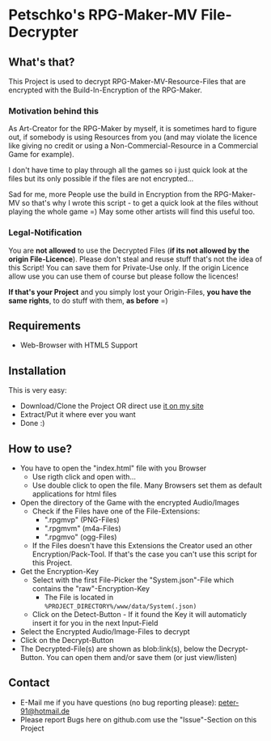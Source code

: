 # Petschko's RPG-Maker-MV File-Decrypter

## What's that?

This Project is used to decrypt RPG-Maker-MV-Resource-Files that are encrypted with the Build-In-Encryption of the RPG-Maker.

### Motivation behind this
As Art-Creator for the RPG-Maker by myself, it is sometimes hard to figure out, if somebody is using Resources from you (and may violate the licence like giving no credit or using a Non-Commercial-Resource in a Commercial Game for example).

I don't have time to play through all the games so i just quick look at the files but its only possible if the files are not encrypted...

Sad for me, more People use the build in Encryption from the RPG-Maker-MV so that's why I wrote this script - to get a quick look at the files without playing the whole game =) May some other artists will find this useful too.

### Legal-Notification
You are **not allowed** to use the Decrypted Files (**if its not allowed by the origin File-Licence**).
Please don't steal and reuse stuff that's not the idea of this Script!
You can save them for Private-Use only. If the origin Licence allow use you can use them of course but please follow the licences!

**If that's your Project** and you simply lost your Origin-Files, **you have the same rights**, to do stuff with them, **as before** =)

## Requirements
- Web-Browser with HTML5 Support

## Installation

This is very easy:

- Download/Clone the Project OR direct use [it on my site](http://tigercloud.lima-city.de/mv_decrypter/)
- Extract/Put it where ever you want
- Done :)

## How to use?

- You have to open the "index.html" file with you Browser
  - Use rigth click and open with...
  - Use double click to open the file. Many Browsers set them as default applications for html files
- Open the directory of the Game with the encrypted Audio/Images
  - Check if the Files have one of the File-Extensions:
    - ".rpgmvp" (PNG-Files)
    - ".rpgmvm" (m4a-Files)
    - ".rpgmvo" (ogg-Files)
  - If the Files doesn't have this Extensions the Creator used an other Encryption/Pack-Tool. If that's the case you can't use this script for this Project.
- Get the Encryption-Key
  - Select with the first File-Picker the "System.json"-File which contains the "raw"-Encryption-Key
    - The File is located in `%PROJECT_DIRECTORY%/www/data/System(.json)`
  - Click on the Detect-Button - If it found the Key it will automaticly insert it for you in the next Input-Field
- Select the Encrypted Audio/Image-Files to decrypt
- Click on the Decrypt-Button
- The Decrypted-File(s) are shown as blob:link(s), below the Decrypt-Button. You can open them and/or save them (or just view/listen)

## Contact

- E-Mail me if you have questions (no bug reporting please): peter-91@hotmail.de
- Please report Bugs here on github.com use the "Issue"-Section on this Project
